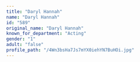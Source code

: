 ```yaml
---
title: "Daryl Hannah"
name: "Daryl Hannah"
id: "589"
original_name: "Daryl Hannah"
known_for_department: "Acting"
gender: "1"
adult: "false"
profile_path: "/4Wn3bsHa7Js7mYX0iehYN7BuHOi.jpg"
---
```

